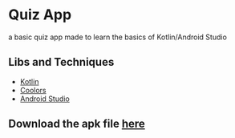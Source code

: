 # Quiz App
 a basic quiz app made to learn the basics of Kotlin/Android Studio

## Libs and Techniques

* [Kotlin](https://kotlinlang.org/)
* [Coolors](https://coolors.co) 
* [Android Studio](https://developer.android.com/docs)


## Download the apk file [here](https://drive.google.com/file/d/1gA8uNvDerSZHNJp2DUnP0ADrquHBsfSu/view?usp=sharing)
